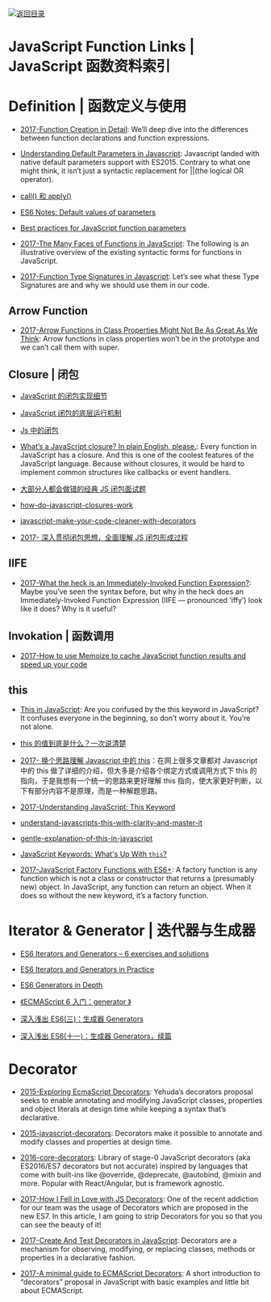 [![返回目录](https://user-images.githubusercontent.com/5803001/38079637-ff0abcf0-3371-11e8-9b76-ad651620afc7.jpg)](https://github.com/wxyyxc1992/Awesome-Lists)

# JavaScript Function Links | JavaScript 函数资料索引

# Definition | 函数定义与使用

- [2017-Function Creation in Detail](https://parg.co/U5f): We’ll deep dive into the differences between function declarations and function expressions.

* [Understanding Default Parameters in Javascript](https://parg.co/Urp): Javascript landed with native default parameters support with ES2015. Contrary to what one might think, it isn’t just a syntactic replacement for ||(the logical OR operator).

* [call() 和 apply()](https://zhuanlan.zhihu.com/p/24465043)

* [ES6 Notes: Default values of parameters](https://parg.co/UpD)

* [Best practices for JavaScript function parameters](http://codeutopia.net/blog/2016/11/24/best-practices-for-javascript-function-parameters/)

- [2017-The Many Faces of Functions in JavaScript](https://parg.co/bgS): The following is an illustrative overview of the existing syntactic forms for functions in JavaScript.

- [2017-Function Type Signatures in Javascript](https://parg.co/bgK): Let’s see what these Type Signatures are and why we should use them in our code.

## Arrow Function

- [2017-Arrow Functions in Class Properties Might Not Be As Great As We Think](https://parg.co/U5R): Arrow functions in class properties won’t be in the prototype and we can’t call them with super.

## Closure | 闭包

- [JavaScript 的闭包实现细节](https://zhuanlan.zhihu.com/p/25296587)

- [JavaScript 闭包的底层运行机制](http://www.tuicool.com/articles/NVBrMvU)

- [Js 中的闭包](https://zhuanlan.zhihu.com/p/24432678)

- [What’s a JavaScript closure? In plain English, please.](http://6me.us/PxYRL): Every function in JavaScript has a closure. And this is one of the coolest features of the JavaScript language. Because without closures, it would be hard to implement common structures like callbacks or event handlers.

* [大部分人都会做错的经典 JS 闭包面试题](http://www.cnblogs.com/xxcanghai/p/4991870.html)

* [how-do-javascript-closures-work](http://stackoverflow.com/questions/111102/how-do-javascript-closures-work)

* [javascript-make-your-code-cleaner-with-decorators](https://medium.com/front-end-hacking/javascript-make-your-code-cleaner-with-decorators-d34fc72af947)

- [2017- 深入贯彻闭包思想，全面理解 JS 闭包形成过程](https://segmentfault.com/a/1190000009886713)

## IIFE

- [2017-What the heck is an Immediately-Invoked Function Expression?](https://parg.co/bLr): Maybe you’ve seen the syntax before, but why in the heck does an Immediately-Invoked Function Expression (IIFE — pronounced ‘iffy’) look like it does? Why is it useful?

## Invokation | 函数调用

- [2017-How to use Memoize to cache JavaScript function results and speed up your code](https://parg.co/bgc)

## this

- [This in JavaScript](https://zellwk.com/blog/this/): Are you confused by the this keyword in JavaScript? It confuses everyone in the beginning, so don’t worry about it. You’re not alone.

- [this 的值到底是什么？一次说清楚](https://zhuanlan.zhihu.com/p/23804247)

- [2017- 换个思路理解 Javascript 中的 this](https://parg.co/bgo)：在网上很多文章都对 Javascript 中的 this 做了详细的介绍，但大多是介绍各个绑定方式或调用方式下 this 的指向，于是我想有一个统一的思路来更好理解 this 指向，使大家更好判断，以下有部分内容不是原理，而是一种解题思路。

- [2017-Understanding JavaScript: This Keyword](https://parg.co/bg0)

- [understand-javascripts-this-with-clarity-and-master-it](http://javascriptissexy.com/understand-javascripts-this-with-clarity-and-master-it/)

* [gentle-explanation-of-this-in-javascript](http://rainsoft.io/gentle-explanation-of-this-in-javascript/)

- [JavaScript Keywords: What's Up With `this`?](http://jakewiesler.com/javascript-keywords-whats-up-with-this/)

- [2017-JavaScript Factory Functions with ES6+](https://parg.co/bay): A factory function is any function which is not a class or constructor that returns a (presumably new) object. In JavaScript, any function can return an object. When it does so without the new keyword, it’s a factory function.

# Iterator & Generator | 迭代器与生成器

- [ES6 Iterators and Generators – 6 exercises and solutions](http://www.zsoltnagy.eu/es6-iterators-and-generators-6-exercises-and-solutions/)

- [ES6 Iterators and Generators in Practice](http://www.zsoltnagy.eu/es6-iterators-and-generators-in-practice/)

- [ES6 Generators in Depth](https://ponyfoo.com/articles/es6-generators-in-depth)

- [《ECMAScript 6 入门：generator 》](http://es6.ruanyifeng.com/#docs/generator)

- [深入浅出 ES6(三)：生成器 Generators](http://www.infoq.com/cn/articles/es6-in-depth-generators)

- [深入浅出 ES6(十一)：生成器 Generators，续篇](http://www.infoq.com/cn/articles/es6-in-depth-generators-continued)

# Decorator

- [2015-Exploring EcmaScript Decorators](https://medium.com/google-developers/exploring-es7-decorators-76ecb65fb841#.itxdgmcv4): Yehuda’s decorators proposal seeks to enable annotating and modifying JavaScript classes, properties and object literals at design time while keeping a syntax that’s declarative.

- [2015-javascript-decorators](https://github.com/wycats/javascript-decorators): Decorators make it possible to annotate and modify classes and properties at design time.

- [2016-core-decorators](https://github.com/jayphelps/core-decorators.js): Library of stage-0 JavaScript decorators (aka ES2016/ES7 decorators but not accurate) inspired by languages that come with built-ins like @override, @deprecate, @autobind, @mixin and more. Popular with React/Angular, but is framework agnostic.

- [2017-How I Fell in Love with JS Decorators](https://cabbageapps.com/fell-love-js-decorators): One of the recent addiction for our team was the usage of Decorators which are proposed in the new ES7. In this article, I am going to strip Decorators for you so that you can see the beauty of it!

- [2017-Create And Test Decorators in JavaScript](https://netbasal.com/create-and-test-decorators-in-javascript-85e8d5cf879c): Decorators are a mechanism for observing, modifying, or replacing classes, methods or properties in a declarative fashion.

- [2017-A minimal guide to ECMAScript Decorators](https://itnext.io/a-minimal-guide-to-ecmascript-decorators-55b70338215e): A short introduction to “decorators” proposal in JavaScript with basic examples and little bit about ECMAScript.

